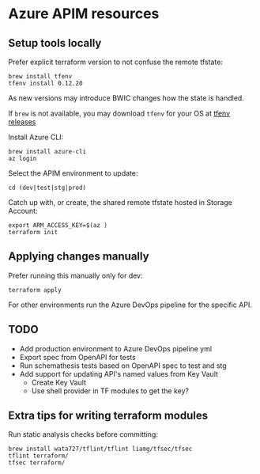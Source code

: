 # Azure APIM resources

## Setup tools locally

Prefer explicit terraform version to not confuse the remote tfstate:

    brew install tfenv
    tfenv install 0.12.20

As new versions may introduce BWIC changes how the state is handled.

If `brew` is not available, you may download `tfenv` for your OS at
[tfenv releases](https://github.com/tfutils/tfenv/releases)

Install Azure CLI:

    brew install azure-cli
    az login

Select the APIM environment to update:

    cd (dev|test|stg|prod)

Catch up with, or create, the shared remote tfstate hosted in Storage Account:

    export ARM_ACCESS_KEY=$(az )
    terraform init


## Applying changes manually

Prefer running this manually only for dev:

    terraform apply

For other environments run the Azure DevOps pipeline for the specific API.


## TODO

- Add production environment to Azure DevOps pipeline yml
- Export spec from OpenAPI for tests
- Run schemathesis tests based on OpenAPI spec to test and stg
- Add support for updating API's named values from Key Vault
  - Create Key Vault
  - Use shell provider in TF modules to get the key?


## Extra tips for writing terraform modules

Run static analysis checks before committing:

    brew install wata727/tflint/tflint liamg/tfsec/tfsec
    tflint terraform/
    tfsec terraform/
